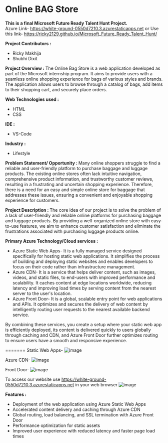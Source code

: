 # Online BAG Store

<b> This is a final Microsoft Future Ready Talent Hunt Project.</b> <br>
Azure Link- https://white-ground-0550d7210.3.azurestaticapps.net
or Use this link- https://ricky2129.github.io/Microsoft_Future_Ready_Talent_Hunt/

<b> Project Contributors : </b>
* Ricky Makhija
* Shubhi Dixit
  
<b> Project Overview : </b>
The Online Bag Store is a web application developed as part of the Microsoft internship program. It aims to provide users with a seamless online shopping experience for bags of various styles and brands. The application allows users to browse through a catalog of bags, add items to their shopping cart, and securely place orders.

 <b> Web Technologies used : </b> 
* HTML 
* CSS

 <b> IDE : </b> 
* VS-Code

 <b> Industry : </b>
* Lifestyle

<b> Problem Statement/ Opportunity : </b> 
Many online shoppers struggle to find a reliable and user-friendly platform to purchase baggage and luggage products. The existing online stores often lack intuitive navigation, comprehensive product information, and trustworthy customer reviews, resulting in a frustrating and uncertain shopping experience. Therefore, there is a need for an easy and simple online store for baggage that addresses these issues, ensuring a convenient and enjoyable shopping experience for customers.

<b> Project Description : </b>
The core idea of our project is to solve the problem of a lack of user-friendly and reliable online platforms for purchasing baggage and luggage products.
By providing a well-organized online store with easy-to-use features, we aim to enhance customer satisfaction and eliminate the frustrations associated with purchasing luggage products online.

<b> Primary Azure Technology/Cloud services : </b>
* Azure Static Web Apps-
  It is a fully managed service designed specifically for hosting static web applications. It simplifies the process of building and deploying static websites and enables developers to focus on their code rather than infrastructure management.
* Azure CDN-
  It is a service that helps deliver content, such as images, videos, and static files, to end-users with improved performance and scalability. It caches content at edge locations worldwide, reducing latency and improving load times by serving content from the nearest server to the user's location.
* Azure Front Door-
  It is a global, scalable entry point for web applications and APIs. It optimizes and secures the delivery of web content by intelligently routing user requests to the nearest available backend service.

By combining these services, you create a setup where your static web app is efficiently deployed, its content is delivered quickly to users globally through caching and CDN, and Azure Front Door further optimizes routing to ensure users have a smooth and responsive experience.




=======
Static Web Apps-
![image](https://github.com/Shubhiidixit/Microsoft-FRT-Project/assets/123651074/0bf54b3e-0132-49f8-9a03-9e9cda2780a0)


Azure CDN-
![image](https://github.com/Shubhiidixit/Microsoft-FRT-Project/assets/123651074/0f92c1a8-e99d-4e58-8649-da2623580f2e)


Front Door-
![image](https://github.com/Shubhiidixit/Microsoft-FRT-Project/assets/123651074/47a559a4-14ff-4e6d-8f06-a26b92464880)



To access our website use https://white-ground-0550d7210.3.azurestaticapps.net in your web browser
![image](https://github.com/Shubhiidixit/Microsoft-FRT-Project/assets/123651074/f1e6194b-d7d3-4384-9e2f-08e3b90f9528)




<b> Features : </b>
- Deployment of the web application using Azure Static Web Apps
- Accelerated content delivery and caching through Azure CDN
- Global routing, load balancing, and SSL termination with Azure Front Door
- Performance optimization for static assets
- Improved user experience with reduced latency and faster page load times

